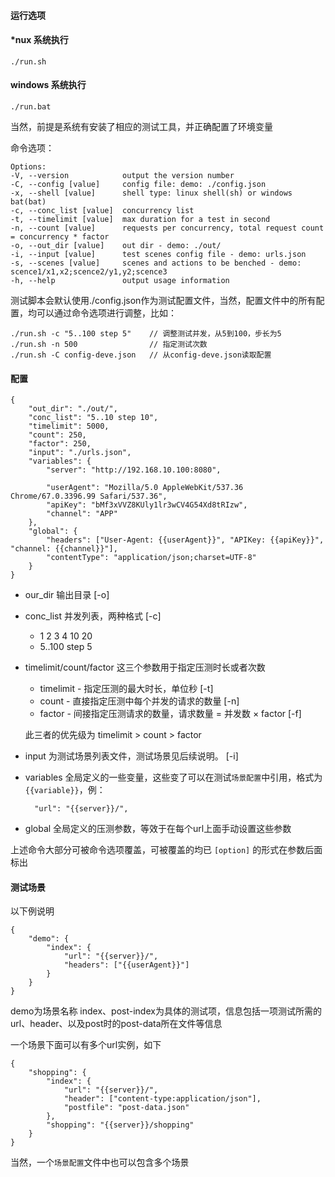 
#### 运行选项
#### *nux 系统执行

    ./run.sh

#### windows 系统执行

    ./run.bat

当然，前提是系统有安装了相应的测试工具，并正确配置了环境变量

命令选项：

    Options:
    -V, --version            output the version number
    -C, --config [value]     config file: demo: ./config.json
    -x, --shell [value]      shell type: linux shell(sh) or windows bat(bat)
    -c, --conc_list [value]  concurrency list
    -t, --timelimit [value]  max duration for a test in second
    -n, --count [value]      requests per concurrency, total request count = concurrency * factor
    -o, --out_dir [value]    out dir - demo: ./out/
    -i, --input [value]      test scenes config file - demo: urls.json
    -s, --scenes [value]     scenes and actions to be benched - demo: scence1/x1,x2;scence2/y1,y2;scence3
    -h, --help               output usage information


测试脚本会默认使用./config.json作为测试配置文件，当然，配置文件中的所有配置，均可以通过命令选项进行调整，比如：

    ./run.sh -c "5..100 step 5"    // 调整测试并发，从5到100，步长为5
    ./run.sh -n 500                // 指定测试次数
    ./run.sh -C config-deve.json   // 从config-deve.json读取配置

#### 配置

    {
        "out_dir": "./out/",
        "conc_list": "5..10 step 10",
        "timelimit": 5000, 
        "count": 250,
        "factor": 250, 
        "input": "./urls.json",
        "variables": {
            "server": "http://192.168.10.100:8080",

            "userAgent": "Mozilla/5.0 AppleWebKit/537.36 Chrome/67.0.3396.99 Safari/537.36",
            "apiKey": "bMf3xVVZ8KUly1lr3wCV4G54Xd8tRIzw",
            "channel": "APP"
        },
        "global": {
            "headers": ["User-Agent: {{userAgent}}", "APIKey: {{apiKey}}", "channel: {{channel}}"],
            "contentType": "application/json;charset=UTF-8"
        }
    }


+ our_dir 输出目录 [-o]
+ conc_list 并发列表，两种格式 [-c]
  * 1 2 3 4 10 20
  * 5..100 step 5
+ timelimit/count/factor 这三个参数用于指定压测时长或者次数
  * timelimit - 指定压测的最大时长，单位秒 [-t]
  * count - 直接指定压测中每个并发的请求的数量 [-n]
  * factor - 间接指定压测请求的数量，请求数量 = 并发数 × factor [-f]
  
  此三者的优先级为 timelimit > count > factor
  
+ input 为测试场景列表文件，测试场景见后续说明。  [-i]
+ variables 全局定义的一些变量，这些变了可以在测试`场景配置`中引用，格式为`{{variable}}`，例：

        "url": "{{server}}/",

+ global 全局定义的压测参数，等效于在每个url上面手动设置这些参数

上述命令大部分可被命令选项覆盖，可被覆盖的均已 `[option]` 的形式在参数后面标出

#### 测试场景
以下例说明

    {
        "demo": {
            "index": {
                "url": "{{server}}/",
                "headers": ["{{userAgent}}"]
            }
        }
    }

demo为场景名称
index、post-index为具体的测试项，信息包括一项测试所需的url、header、以及post时的post-data所在文件等信息

一个场景下面可以有多个url实例，如下

    {
        "shopping": {
            "index": {
                "url": "{{server}}/",
                "header": ["content-type:application/json"],
                "postfile": "post-data.json"
            },
            "shopping": "{{server}}/shopping"
        }
    }

当然，一个`场景配置`文件中也可以包含多个场景

